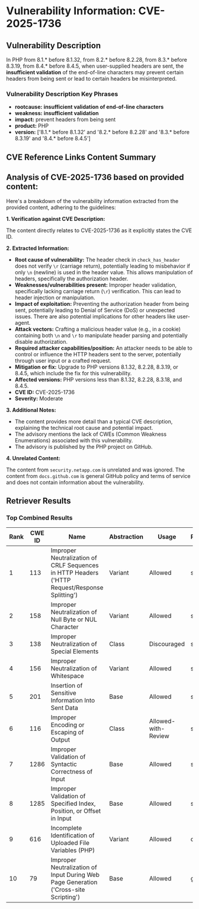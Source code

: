 # Vulnerability Information: CVE-2025-1736

## Vulnerability Description
In PHP from 8.1.* before 8.1.32, from 8.2.* before 8.2.28, from 8.3.* before 8.3.19, from 8.4.* before 8.4.5, when user-supplied headers are sent, the **insufficient validation** of the end-of-line characters may prevent certain headers from being sent or lead to certain headers be misinterpreted.

### Vulnerability Description Key Phrases
- **rootcause:** **insufficient validation of end-of-line characters**
- **weakness:** **insufficient validation**
- **impact:** prevent headers from being sent
- **product:** PHP
- **version:** ['8.1.* before 8.1.32' and '8.2.* before 8.2.28' and '8.3.* before 8.3.19' and '8.4.* before 8.4.5']

## CVE Reference Links Content Summary
## Analysis of CVE-2025-1736 based on provided content:

Here's a breakdown of the vulnerability information extracted from the provided content, adhering to the guidelines:

**1. Verification against CVE Description:**

The content directly relates to CVE-2025-1736 as it explicitly states the CVE ID.

**2. Extracted Information:**

*   **Root cause of vulnerability:** The header check in `check_has_header` does not verify `\r` (carriage return), potentially leading to misbehavior if only `\n` (newline) is used in the header value. This allows manipulation of headers, specifically the authorization header.
*   **Weaknesses/vulnerabilities present:** Improper header validation, specifically lacking carriage return (`\r`) verification. This can lead to header injection or manipulation.
*   **Impact of exploitation:** Preventing the authorization header from being sent, potentially leading to Denial of Service (DoS) or unexpected issues.  There are also potential implications for other headers like user-agent.
*   **Attack vectors:**  Crafting a malicious header value (e.g., in a cookie) containing both `\n` and `\r` to manipulate header parsing and potentially disable authorization.
*   **Required attacker capabilities/position:** An attacker needs to be able to control or influence the HTTP headers sent to the server, potentially through user input or a crafted request.
*   **Mitigation or fix:** Upgrade to PHP versions 8.1.32, 8.2.28, 8.3.19, or 8.4.5, which include the fix for this vulnerability.
*   **Affected versions:** PHP versions less than 8.1.32, 8.2.28, 8.3.18, and 8.4.5.
*   **CVE ID:** CVE-2025-1736
*   **Severity:** Moderate

**3. Additional Notes:**

*   The content provides more detail than a typical CVE description, explaining the technical root cause and potential impact.
*   The advisory mentions the lack of CWEs (Common Weakness Enumerations) associated with this vulnerability.
*   The advisory is published by the PHP project on GitHub.

**4. Unrelated Content:**

The content from `security.netapp.com` is unrelated and was ignored. The content from `docs.github.com` is general GitHub policy and terms of service and does not contain information about the vulnerability.

## Retriever Results

### Top Combined Results

| Rank | CWE ID | Name | Abstraction | Usage  | Retrievers | Individual Scores |
|------|--------|------|-------------|-------|------------|-------------------|
| 1 | 113 | Improper Neutralization of CRLF Sequences in HTTP Headers ('HTTP Request/Response Splitting') | Variant | Allowed | sparse | 0.390 |
| 2 | 158 | Improper Neutralization of Null Byte or NUL Character | Variant | Allowed | sparse | 0.389 |
| 3 | 138 | Improper Neutralization of Special Elements | Class | Discouraged | sparse | 0.372 |
| 4 | 156 | Improper Neutralization of Whitespace | Variant | Allowed | sparse | 0.370 |
| 5 | 201 | Insertion of Sensitive Information Into Sent Data | Base | Allowed | sparse | 0.368 |
| 6 | 116 | Improper Encoding or Escaping of Output | Class | Allowed-with-Review | sparse | 0.362 |
| 7 | 1286 | Improper Validation of Syntactic Correctness of Input | Base | Allowed | sparse | 0.360 |
| 8 | 1285 | Improper Validation of Specified Index, Position, or Offset in Input | Base | Allowed | sparse | 0.359 |
| 9 | 616 | Incomplete Identification of Uploaded File Variables (PHP) | Variant | Allowed | dense | 0.450 |
| 10 | 79 | Improper Neutralization of Input During Web Page Generation ('Cross-site Scripting') | Base | Allowed | graph | 0.002 |

